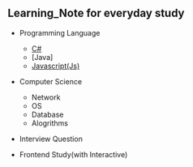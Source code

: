 ## Learning_Note for everyday study

- Programming Language
  - [C#](https://github.com/Dudu-Kim/Learning_Note/tree/main/Programming%20Language/C%23)
  - [Java]
  - [Javascript(Js)](https://github.com/Dudu-Kim/Learning_Note/tree/main/Programming%20Language/Javascript)

- Computer Science
  - Network
  - OS
  - Database 
  - Alogrithms

- Interview Question 
  
- Frontend Study(with Interactive)
